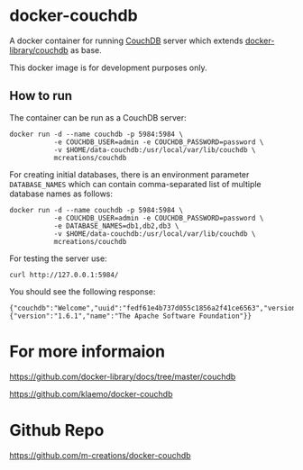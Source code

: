 # docker-couchdb

A docker container for running [CouchDB](https://couchdb.apache.org/) server
which extends [docker-library/couchdb](https://github.com/klaemo/docker-couchdb) as base.

This docker image is for development purposes only.

## How to run

The container can be run as a CouchDB server:

```
docker run -d --name couchdb -p 5984:5984 \
           -e COUCHDB_USER=admin -e COUCHDB_PASSWORD=password \
           -v $HOME/data-couchdb:/usr/local/var/lib/couchdb \
           mcreations/couchdb
```

For creating initial databases, there is an environment parameter `DATABASE_NAMES` which can contain comma-separated list of multiple database names as follows:

```
docker run -d --name couchdb -p 5984:5984 \
           -e COUCHDB_USER=admin -e COUCHDB_PASSWORD=password \
           -e DATABASE_NAMES=db1,db2,db3 \
           -v $HOME/data-couchdb:/usr/local/var/lib/couchdb \
           mcreations/couchdb
```

For testing the server use:
```
curl http://127.0.0.1:5984/
```

You should see the following response:

```
{"couchdb":"Welcome","uuid":"fedf61e4b737d055c1856a2f41ce6563","version":"1.6.1","vendor":{"version":"1.6.1","name":"The Apache Software Foundation"}}
```

# For more informaion

https://github.com/docker-library/docs/tree/master/couchdb

https://github.com/klaemo/docker-couchdb

# Github Repo

https://github.com/m-creations/docker-couchdb
